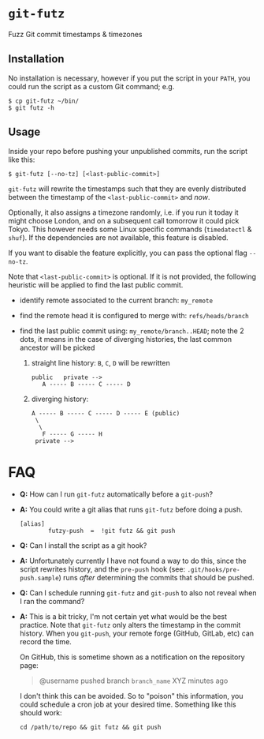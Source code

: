 # `git-futz`

Fuzz Git commit timestamps & timezones

## Installation

No installation is necessary, however if you put the script in your
`PATH`, you could run the script as a custom Git command; e.g.

```shell
$ cp git-futz ~/bin/
$ git futz -h
```

## Usage

Inside your repo before pushing your unpublished commits, run the
script like this:

```shell
$ git-futz [--no-tz] [<last-public-commit>]
```

`git-futz` will rewrite the timestamps such that they are evenly
distributed between the timestamp of the `<last-public-commit>` and
_now_.

Optionally, it also assigns a timezone randomly, i.e. if you run it
today it might choose London, and on a subsequent call tomorrow it
could pick Tokyo.  This however needs some Linux specific commands
(`timedatectl` & `shuf`).  If the dependencies are not available, this
feature is disabled.

If you want to disable the feature explicitly, you can pass the
optional flag `--no-tz`.

Note that `<last-public-commit>` is optional.  If it is not provided,
the following heuristic will be applied to find the last public
commit.

- identify remote associated to the current branch: `my_remote`
- find the remote head it is configured to merge with: `refs/heads/branch`
- find the last public commit using: `my_remote/branch..HEAD`;
  note the 2 dots, it means in the case of diverging histories, the
  last common ancestor will be picked

  1. straight line history: `B`, `C`, `D` will be rewritten
     ```
	 public   private -->
	    A ----- B ----- C ----- D
	 ```
  2. diverging history:
	 ```
	 A ----- B ----- C ----- D ----- E (public)
	  \
	   \
	    F ----- G ----- H
	  private -->
	 ```

# FAQ

- **Q:** How can I run `git-futz` automatically before a `git-push`?
- **A:** You could write a git alias that runs `git-futz` before doing
  a push.
  ```config
  [alias]
          futzy-push  =  !git futz && git push
  ```

- **Q:** Can I install the script as a git hook?
- **A:** Unfortunately currently I have not found a way to do this,
  since the script rewrites history, and the `pre-push` hook (see:
  `.git/hooks/pre-push.sample`) runs _after_ determining the commits
  that should be pushed.


- **Q:** Can I schedule running `git-futz` and `git-push` to also not
  reveal when I ran the command?
- **A:** This is a bit tricky, I'm not certain yet what would be the
  best practice.  Note that `git-futz` only alters the timestamp in
  the commit history.  When you `git-push`, your remote forge (GitHub,
  GitLab, etc) can record the time.

  On GitHub, this is sometime shown as a notification on the
  repository page:

  > @username pushed branch `branch_name` XYZ minutes ago

  I don't think this can be avoided.  So to "poison" this information,
  you could schedule a cron job at your desired time.  Something like
  this should work:
  ```shell
  cd /path/to/repo && git futz && git push
  ```
